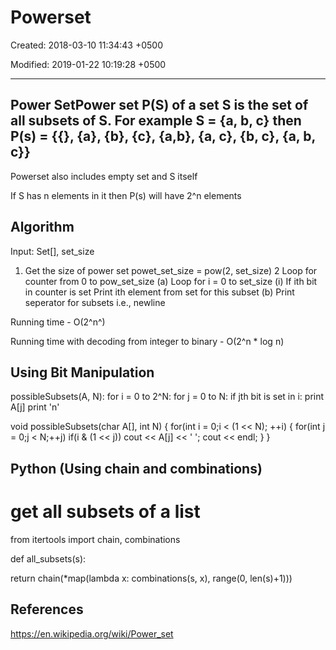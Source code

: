 # Powerset

Created: 2018-03-10 11:34:43 +0500

Modified: 2019-01-22 10:19:28 +0500

---

## Power SetPower set P(S) of a set S is the set of all subsets of S. For example S = {a, b, c} then P(s) = {{}, {a}, {b}, {c}, {a,b}, {a, c}, {b, c}, {a, b, c}}

Powerset also includes empty set and S itself

If S has n elements in it then P(s) will have 2^n elements

## Algorithm

Input: Set[], set_size

1. Get the size of power set
powet_set_size = pow(2, set_size)
2 Loop for counter from 0 to pow_set_size
(a) Loop for i = 0 to set_size
(i) If ith bit in counter is set
Print ith element from set for this subset
(b) Print seperator for subsets i.e., newline

Running time - O(2^n^)

Running time with decoding from integer to binary - O(2^n * log n)

## Using Bit Manipulation

possibleSubsets(A, N):
for i = 0 to 2^N:
for j = 0 to N:
if jth bit is set in i:
print A[j]
print 'n'

void possibleSubsets(char A[], int N)
{
for(int i = 0;i < (1 << N); ++i)
{
for(int j = 0;j < N;++j)
if(i & (1 << j))
cout << A[j] << ' ';
cout << endl;
}
}

## Python (Using chain and combinations)

# get all subsets of a list

from itertools import chain, combinations

def all_subsets(s):

return chain(*map(lambda x: combinations(s, x), range(0, len(s)+1)))

## References

<https://en.wikipedia.org/wiki/Power_set>
